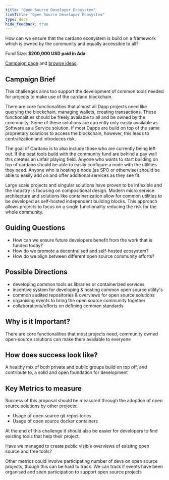 ```yaml
---
title: "Open Source Developer Ecosystem"
linkTitle: "Open Source Developer Ecosystem"
type: docs
hide_feedback: true
---
```

How can we ensure that the cardano ecosystem is build on a framework which is owned by the community and equally accessible to all?

Fund Size: **$200,000 USD paid in Ada**

[Campaign page](https://cardano.ideascale.com/a/campaign-home/26251) and [browse ideas](https://cardano.ideascale.com/a/ideas/top/campaign-filter/byids/campaigns/26251/stage/unspecified).

## Campaign Brief
This challenges aims too support the development of common tools needed for projects to make use of the cardano blockchain.

There are core functionalities that almost all Dapp projects need like querying the blockchain, managing wallets, creating transactions. These functionalities should be freely available to all and be owned by the community. Some of these solutions are currently only easily available as Software as a Service solution. If most Dapps are build on top of the same proprietary solutions to access the blockchain, however, this leads to centralization and introduces risk.

The goal of Cardano is to also include those who are currently being left out. If the best tools build with the community fund are behind a pay wall this creates an unfair playing field. Anyone who wants to start building on top of cardano should be able to easily configure a node with the utilities they need. Anyone who is hosting a node (as SPO or otherwise) should be able to easily add on and offer additional services as they see fit.

Large scale projects and singular solutions have proven to be inflexible and the industry is focusing on compositional design. Modern micro service architecture and solutions like containerization allow for common utilities to be developed as self-hosted independent building blocks. This approach allows projects to focus on a single functionality reducing the risk for the whole community.

## Guiding Questions
- How can we ensure future developers benefit from the work that is funded today?
- How do we promote a decentralised and self-hosted ecosystem?
- How do we align between different open source community efforts?

## Possible Directions
- developing common tools as libraries or containerized services
- incentive system for developing & hosting common open source utility's
- common audited repositories & overviews for open source solutions
- organising events to bring the open source community together
- collaborations/efforts on defining common standards

## Why is it Important?
There are core functionalities that most projects need, community owned open-source solutions can make them available to everyone

## How does success look like?
A healthy mix of both private and public groups build on top off, and contribute to, a solid and open foundation for development

## Key Metrics to measure
Success of this proposal should be measured through the adoption of open source solutions by other projects:

- Usage of open source git repositories
- Usage of open source docker containers

At the end of this challenge it should also be easier for developers to find existing tools that help their project.

Have we managed to create public visible overviews of exisitng open source and free tools?

Other metrics could involve participating number of devs on open source projects, though this can be hard to track. We can track if events have been organised and seen participation to support open source projects
